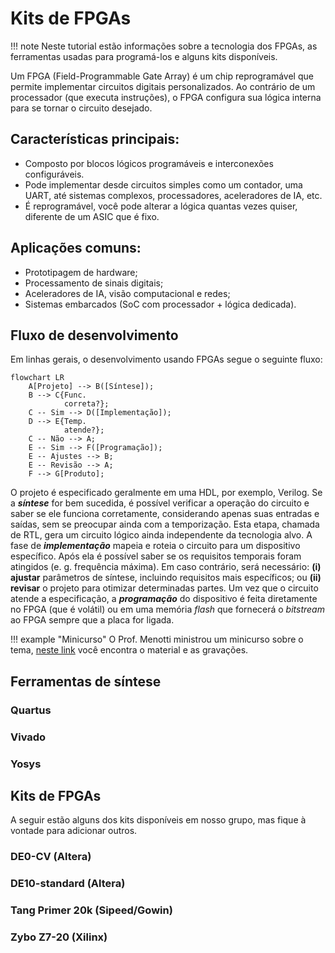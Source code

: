 # Kits de FPGAs

!!! note 
    Neste tutorial estão informações sobre a tecnologia dos FPGAs, as ferramentas usadas para programá-los e alguns kits disponíveis. 

Um FPGA (Field-Programmable Gate Array) é um chip reprogramável que permite implementar circuitos digitais personalizados. Ao contrário de um processador (que executa instruções), o FPGA configura sua lógica interna para se tornar o circuito desejado.

## Características principais:

  * Composto por blocos lógicos programáveis e interconexões configuráveis.
  * Pode implementar desde circuitos simples como um contador, uma UART, até sistemas complexos, processadores, aceleradores de IA, etc.
  * É reprogramável, você pode alterar a lógica quantas vezes quiser, diferente de um ASIC que é fixo.

## Aplicações comuns:
  
  - Prototipagem de hardware;
  - Processamento de sinais digitais;
  - Aceleradores de IA, visão computacional e redes;
  - Sistemas embarcados (SoC com processador + lógica dedicada).

## Fluxo de desenvolvimento

Em linhas gerais, o desenvolvimento usando FPGAs segue o seguinte fluxo: 

```mermaid
flowchart LR
    A[Projeto] --> B([Síntese]);
    B --> C{Func.
            correta?};
    C -- Sim --> D([Implementação]);
    D --> E{Temp. 
            atende?};
    C -- Não --> A;
    E -- Sim --> F([Programação]);
    E -- Ajustes --> B;
    E -- Revisão --> A;
    F --> G[Produto];
```

O projeto é especificado geralmente em uma HDL, por exemplo, Verilog. Se a ***síntese*** for bem sucedida, é possível verificar a operação do circuito e saber se ele funciona corretamente, considerando apenas suas entradas e saídas, sem se preocupar ainda com a temporização. Esta etapa, chamada de RTL, gera um circuito lógico ainda independente da tecnologia alvo. A fase de ***implementação*** mapeia e roteia o circuito para um dispositivo específico. Após ela é possível saber se os requisitos temporais foram atingidos (e. g. frequência máxima). Em caso contrário, será necessário: **(i) ajustar** parâmetros de síntese, incluindo requisitos mais específicos; ou **(ii) revisar** o projeto para otimizar determinadas partes. Um vez que o circuito atende a especificação, a ***programação*** do dispositivo é feita diretamente no FPGA (que é volátil) ou em uma memória *flash* que fornecerá o *bitstream* ao FPGA sempre que a placa for ligada. 

!!! example "Minicurso"
    O Prof. Menotti ministrou um minicurso sobre o tema, [neste link](https://github.com/menotti/fpga) você encontra o material e as gravações. 

## Ferramentas de síntese

### Quartus

### Vivado

### Yosys

## Kits de FPGAs

A seguir estão alguns dos kits disponíveis em nosso grupo, mas fique à vontade para adicionar outros. 

### DE0-CV (Altera)

### DE10-standard (Altera)

### Tang Primer 20k (Sipeed/Gowin)

### Zybo Z7-20 (Xilinx)